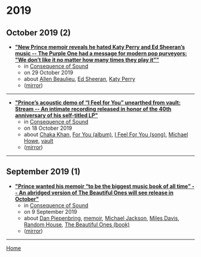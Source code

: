 # 2019

## October 2019 (2)

 - [**"New Prince memoir reveals he hated Katy Perry and Ed Sheeran’s music -- The Purple One had a message for modern pop purveyors: "We don’t like it no matter how many times they play it""**](https://consequenceofsound.net/2019/10/prince-memoir-katy-perry-ed-sheerans-music/)
    - in [Consequence of Sound](../../../publications/a-e/consequence-of-sound/index.md)
    - on 29 October 2019
    - about [Allen Beaulieu](../../../topics/allen-beaulieu/index.md), [Ed Sheeran](../../../topics/ed-sheeran/index.md), [Katy Perry](../../../topics/katy-perry/index.md)
    - ([mirror](https://web.archive.org/web/*/https://consequenceofsound.net/2019/10/prince-memoir-katy-perry-ed-sheerans-music/))

----

 - [**"Prince’s acoustic demo of “I Feel for You” unearthed from vault: Stream -- An intimate recording released in honor of the 40th anniversary of his self-titled LP"**](https://consequenceofsound.net/2019/10/stream-prince-i-feel-for-you-acoustic-demo/)
    - in [Consequence of Sound](../../../publications/a-e/consequence-of-sound/index.md)
    - on 18 October 2019
    - about [Chaka Khan](../../../topics/chaka-khan/index.md), [For You (album)](../../../topics/album/for-you/index.md), [I Feel For You (song)](../../../topics/song/i-feel-for-you/index.md), [Michael Howe](../../../topics/michael-howe/index.md), [vault](../../../topics/vault/index.md)
    - ([mirror](https://web.archive.org/web/*/https://consequenceofsound.net/2019/10/stream-prince-i-feel-for-you-acoustic-demo/))

----

## September 2019 (1)

 - [**"Prince wanted his memoir “to be the biggest music book of all time” -- An abridged version of The Beautiful Ones will see release in October"**](https://consequenceofsound.net/2019/09/prince-memoir-backstory/)
    - in [Consequence of Sound](../../../publications/a-e/consequence-of-sound/index.md)
    - on 9 September 2019
    - about [Dan Piepenbring](../../../topics/dan-piepenbring/index.md), [memoir](../../../topics/memoir/index.md), [Michael Jackson](../../../topics/michael-jackson/index.md), [Miles Davis](../../../topics/miles-davis/index.md), [Random House](../../../topics/random-house/index.md), [The Beautiful Ones (book)](../../../topics/book/the-beautiful-ones/index.md)
    - ([mirror](https://web.archive.org/web/*/https://consequenceofsound.net/2019/09/prince-memoir-backstory/))

----

[Home](../index.md)
